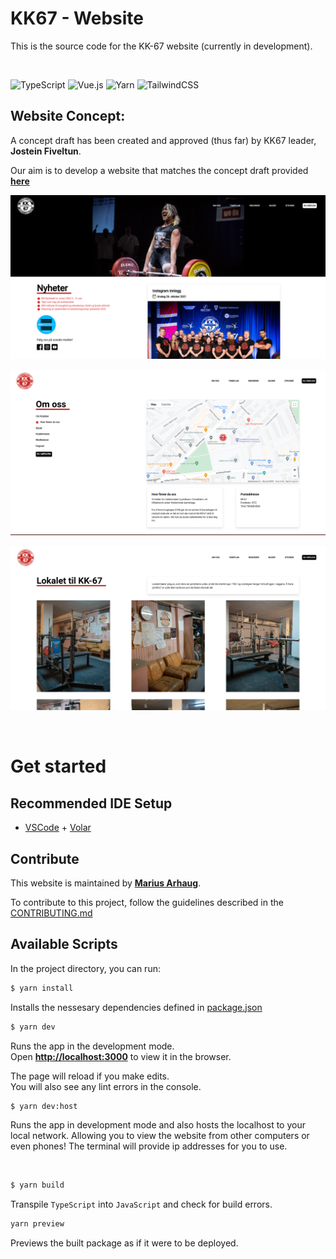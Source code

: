 # KK67 - Website

This is the source code for the KK-67 website (currently in development).

<br >

![TypeScript](https://img.shields.io/badge/typescript-%23007ACC.svg?style=for-the-badge&logo=typescript&logoColor=white)
![Vue.js](https://img.shields.io/badge/vuejs-%2335495e.svg?style=for-the-badge&logo=vuedotjs&logoColor=%234FC08D)
![Yarn](https://img.shields.io/badge/yarn-%232C8EBB.svg?style=for-the-badge&logo=yarn&logoColor=white)
![TailwindCSS](https://img.shields.io/badge/Tailwind_CSS-38B2AC?style=for-the-badge&logo=tailwind-css&logoColor=white)

## Website Concept:

A concept draft has been created and approved (thus far) by KK67 leader, **Jostein Fiveltun**.

Our aim is to develop a website that matches the concept draft provided [**here**](./assets/)

![front.png](assets/front.png)

![location.png](assets/location.png)

![photos.png](assets/photos.png)

<br >

# Get started

## Recommended IDE Setup

- [VSCode](https://code.visualstudio.com/) + [Volar](https://marketplace.visualstudio.com/items?itemName=johnsoncodehk.volar)

## Contribute

This website is maintained by [**Marius Arhaug**](https://www.github.com/MariusArhaug).

To contribute to this project, follow the guidelines described in the [CONTRIBUTING.md](./CONTRIBUTING.md)

## Available Scripts

In the project directory, you can run:

```sh
$ yarn install
```

Installs the nessesary dependencies defined in [package.json](package.json)

```sh
$ yarn dev
```

Runs the app in the development mode.\
Open [**http://localhost:3000**](http://localhost:3000) to view it in the browser.

The page will reload if you make edits.\
You will also see any lint errors in the console.

```sh
$ yarn dev:host
```

Runs the app in development mode and also hosts the localhost to your local network. Allowing you to view the website from other computers or even phones! The terminal will provide ip addresses for you to use.

<br >

```sh
$ yarn build
```

Transpile `TypeScript` into `JavaScript` and check for build errors.

```sh
yarn preview
```

Previews the built package as if it were to be deployed.
